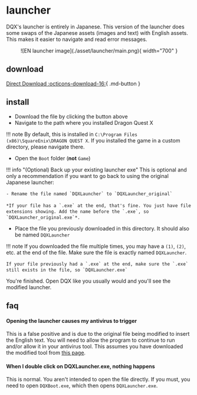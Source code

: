 # launcher

DQX's launcher is entirely in Japanese. This version of the launcher does some swaps of the Japanese assets (images and text) with English assets. This makes it easier to navigate and read error messages.

<center>![EN launcher image](./asset/launcher/main.png){ width="700" }</center>

## download

[Direct Download :octicons-download-16:](https://github.com/dqx-translation-project/dqx_en_launcher/releases/latest/download/DQXLauncher.exe){ .md-button }

## install

- Download the file by clicking the button above
- Navigate to the path where you installed Dragon Quest X

!!! note
    By default, this is installed in `C:\Program Files (x86)\SquareEnix\DRAGON QUEST X`. If you installed the game in a custom directory, please navigate there.

- Open the `Boot` folder (**not** `Game`)

!!! info "(Optional) Back up your existing launcher exe"
    This is optional and only a recommendation if you want to go back to using the original Japanese launcher:

    - Rename the file named `DQXLauncher` to `DQXLauncher_original`

    *If your file has a `.exe` at the end, that's fine. You just have file extensions showing. Add the name before the `.exe`, so `DQXLauncher_original.exe`*.

- Place the file you previously downloaded in this directory. It should also be named `DQXLauncher`

!!! note
    If you downloaded the file multiple times, you may have a `(1)`, `(2)`, etc. at the end of the file. Make sure the file is exactly named `DQXLauncher`.

    If your file previously had a `.exe` at the end, make sure the `.exe` still exists in the file, so `DQXLauncher.exe`

You're finished. Open DQX like you usually would and you'll see the modified launcher.

## faq

#### Opening the launcher causes my antivirus to trigger

This is a false positive and is due to the original file being modified to insert the English text. You will need to allow the program to continue to run and/or allow it in your antivirus tool. This assumes you have downloaded the modified tool from [this page](#download).

#### When I double click on DQXLauncher.exe, nothing happens

This is normal. You aren't intended to open the file directly. If you must, you need to open `DQXBoot.exe`, which then opens `DQXLauncher.exe`.
